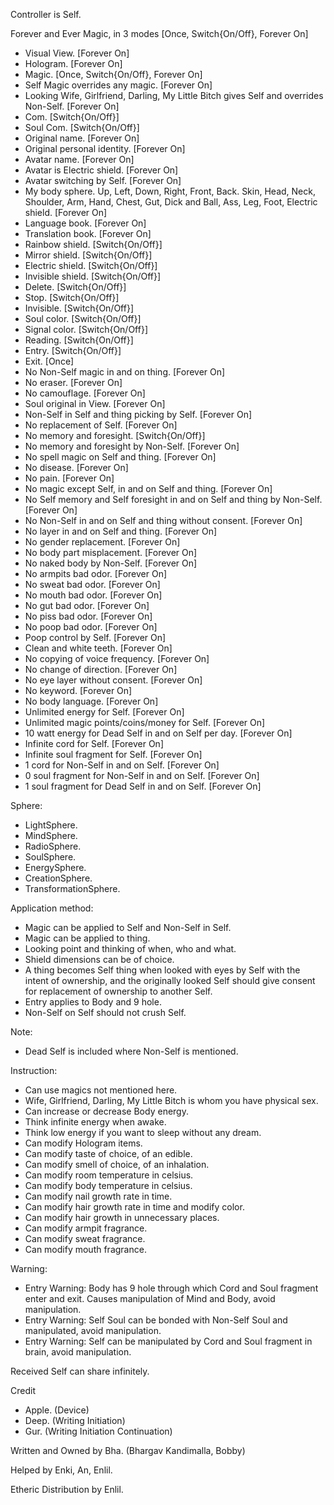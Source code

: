 Controller is Self.

Forever and Ever Magic, in 3 modes [Once, Switch{On/Off}, Forever On]

-   Visual View. [Forever On]
-   Hologram. [Forever On]
-   Magic. [Once, Switch{On/Off}, Forever On]
-   Self Magic overrides any magic. [Forever On]
-   Looking Wife, Girlfriend, Darling, My Little Bitch gives Self and overrides Non-Self. [Forever On]
-   Com. [Switch{On/Off}]
-   Soul Com. [Switch{On/Off}]
-   Original name. [Forever On]
-   Original personal identity. [Forever On]
-   Avatar name. [Forever On]
-   Avatar is Electric shield. [Forever On]
-   Avatar switching by Self. [Forever On]
-   My body sphere. Up, Left, Down, Right, Front, Back. Skin, Head, Neck, Shoulder, Arm, Hand, Chest, Gut, Dick and Ball, Ass, Leg, Foot, Electric shield. [Forever On]
-   Language book. [Forever On]
-   Translation book. [Forever On]
-   Rainbow shield. [Switch{On/Off}]
-   Mirror shield. [Switch{On/Off}]
-   Electric shield. [Switch{On/Off}]
-   Invisible shield. [Switch{On/Off}]
-   Delete. [Switch{On/Off}]
-   Stop. [Switch{On/Off}]
-   Invisible. [Switch{On/Off}]
-   Soul color. [Switch{On/Off}]
-   Signal color. [Switch{On/Off}]
-   Reading. [Switch{On/Off}]
-   Entry. [Switch{On/Off}]
-   Exit. [Once]
-   No Non-Self magic in and on thing. [Forever On]
-   No eraser. [Forever On]
-   No camouflage. [Forever On]
-   Soul original in View. [Forever On]
-   Non-Self in Self and thing picking by Self. [Forever On]
-   No replacement of Self. [Forever On]
-   No memory and foresight. [Switch{On/Off}]
-   No memory and foresight by Non-Self. [Forever On]
-   No spell magic on Self and thing. [Forever On]
-   No disease. [Forever On]
-   No pain. [Forever On]
-   No magic except Self, in and on Self and thing. [Forever On]
-   No Self memory and Self foresight in and on Self and thing by Non-Self. [Forever On]
-   No Non-Self in and on Self and thing without consent. [Forever On]
-   No layer in and on Self and thing. [Forever On]
-   No gender replacement. [Forever On]
-   No body part misplacement. [Forever On]
-   No naked body by Non-Self. [Forever On]
-   No armpits bad odor. [Forever On]
-   No sweat bad odor. [Forever On]
-   No mouth bad odor. [Forever On]
-   No gut bad odor. [Forever On]
-   No piss bad odor. [Forever On]
-   No poop bad odor. [Forever On]
-   Poop control by Self. [Forever On]
-   Clean and white teeth. [Forever On]
-   No copying of voice frequency. [Forever On]
-   No change of direction. [Forever On]
-   No eye layer without consent. [Forever On]
-   No keyword. [Forever On]
-   No body language. [Forever On]
-   Unlimited energy for Self. [Forever On]
-   Unlimited magic points/coins/money for Self. [Forever On]
-   10 watt energy for Dead Self in and on Self per day. [Forever On]
-   Infinite cord for Self. [Forever On]
-   Infinite soul fragment for Self. [Forever On]
-   1 cord for Non-Self in and on Self. [Forever On]
-   0 soul fragment for Non-Self in and on Self. [Forever On]
-   1 soul fragment for Dead Self in and on Self. [Forever On]

Sphere:

-   LightSphere.
-   MindSphere.
-   RadioSphere.
-   SoulSphere.
-   EnergySphere.
-   CreationSphere.
-   TransformationSphere.

Application method:

-   Magic can be applied to Self and Non-Self in Self.
-   Magic can be applied to thing.
-   Looking point and thinking of when, who and what.
-   Shield dimensions can be of choice.
-   A thing becomes Self thing when looked with eyes by Self with the intent of ownership, and the originally looked Self should give consent for replacement of ownership to another Self.
-   Entry applies to Body and 9 hole.
-   Non-Self on Self should not crush Self.

Note:

-   Dead Self is included where Non-Self is mentioned.

Instruction:

-   Can use magics not mentioned here.
-   Wife, Girlfriend, Darling, My Little Bitch is whom you have physical sex.
-   Can increase or decrease Body energy.
-   Think infinite energy when awake.
-   Think low energy if you want to sleep without any dream.
-   Can modify Hologram items.
-   Can modify taste of choice, of an edible.
-   Can modify smell of choice, of an inhalation.
-   Can modify room temperature in celsius.
-   Can modify body temperature in celsius.
-   Can modify nail growth rate in time.
-   Can modify hair growth rate in time and modify color.
-   Can modify hair growth in unnecessary places.
-   Can modify armpit fragrance.
-   Can modify sweat fragrance.
-   Can modify mouth fragrance.

Warning:

-   Entry Warning: Body has 9 hole through which Cord and Soul fragment enter and exit. Causes manipulation of Mind and Body, avoid manipulation.
-   Entry Warning: Self Soul can be bonded with Non-Self Soul and manipulated, avoid manipulation.
-   Entry Warning: Self can be manipulated by Cord and Soul fragment in brain, avoid manipulation.

Received Self can share infinitely.

Credit

-   Apple. (Device)
-   Deep. (Writing Initiation)
-   Gur. (Writing Initiation Continuation)

Written and Owned by Bha. (Bhargav Kandimalla, Bobby)

Helped by Enki, An, Enlil.

Etheric Distribution by Enlil.
